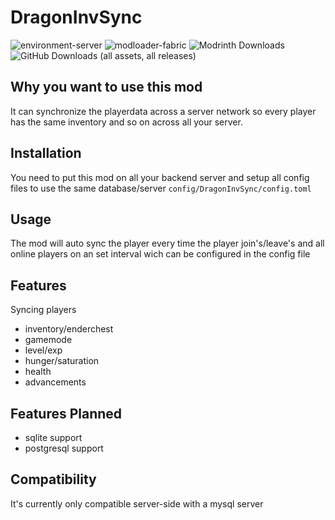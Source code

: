 # DragonInvSync
![environment-server](https://img.shields.io/badge/environment-server-blue) ![modloader-fabric](https://img.shields.io/badge/modloader-fabric-blue) ![Modrinth Downloads](https://img.shields.io/modrinth/dt/VCaphsLy?color=blue) ![GitHub Downloads (all assets, all releases)](https://img.shields.io/github/downloads/dragon99z/DragonInvSync/total?color=blue)




## Why you want to use this mod
It can synchronize the playerdata across a server network
so every player has the same inventory and so on across all your server.

## Installation
You need to put this mod on all your backend server
and setup all config files to use the same database/server
```config/DragonInvSync/config.toml```

## Usage
The mod will auto sync the player every time the player join's/leave's and all online players on an set interval wich can be configured in the config file

## Features
Syncing players
- inventory/enderchest
- gamemode
- level/exp
- hunger/saturation
- health
- advancements

## Features Planned
- sqlite support 
- postgresql support

## Compatibility
It's currently only compatible server-side with a mysql server
